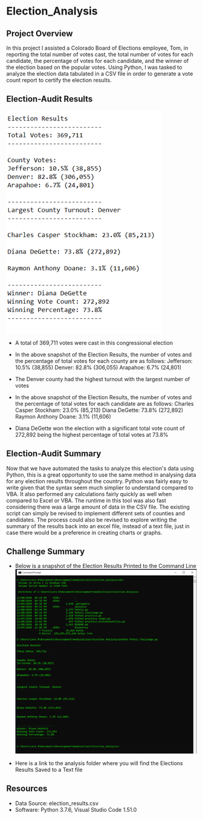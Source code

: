 # Election_Analysis

## Project Overview
In this project I assisted a Colorado Board of Elections employee, Tom, in reporting the total number of votes cast, the total number of votes for each candidate, the percentage of votes for each candidate, and the winner of the election based on the popular votes. Using Python, I was tasked to analyze the election data tabulated in a CSV file in order to generate a vote count report to certify the election results.

## Election-Audit Results
![Election_Results_Snapshot](https://github.com/Lora-Borja/Election_Analysis/blob/main/analysis/Election_Results_Snapshot.PNG)

* A total of 369,711 votes were cast in this congressional election
* In the above snapshot of the Election Results, the number of votes and the percentage of total votes for each county are as follows:
Jefferson: 10.5% (38,855)
Denver: 82.8% (306,055)
Arapahoe: 6.7% (24,801)

* The Denver county had the highest turnout with the largest number of votes
* In the above snapshot of the Election Results, the number of votes and the percentage of total votes for each candidate are as follows:
Charles Casper Stockham: 23.0% (85,213)
Diana DeGette: 73.8% (272,892)
Raymon Anthony Doane: 3.1% (11,606)

* Diana DeGette won the election with a significant total vote count of 272,892 being the highest percentage of total votes at 73.8%


## Election-Audit Summary
Now that we have automated the tasks to analyze this election's data using Python, this is a great opportunity to use the same method in analysing data for any election results throughout the country. Python was fairly easy to write given that the syntax seem much simplier to understand compared to VBA. It also performed any calculations fairly quickly as well when compared to Excel or VBA. The runtime in this tool was also fast considering there was a large amount of data in the CSV file. The existing script can simply be revised to implement different sets of counties and candidates. The process could also be revised to explore writing the summary of the results back into an excel file, instead of a text file, just in case there would be a preference in creating charts or graphs.

## Challenge Summary
* Below is a snapshot of the Election Results Printed to the Command Line
![Election_Results_onCommandline](https://github.com/Lora-Borja/Election_Analysis/blob/main/analysis/Election_Results_onCommandline.PNG)

* Here is a link to the analysis folder where you will find the Elections Results Saved to a Text file

## Resources
- Data Source: election_results.csv
- Software: Python 3.7.6, Visual Studio Code 1.51.0
